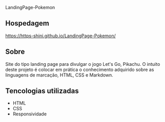 LandingPage-Pokemon

## Hospedagem
https://https-shini.github.io/LandingPage-Pokemon/

 ## Sobre
 Site do tipo landing page para divulgar o jogo Let's Go, Pikachu.
 O intuito deste projeto é colocar em prática o conhecimento adquirido sobre as linguagens de marcação, HTML, CSS e Markdown.

 ## Tencologias utilizadas
 - HTML
 - CSS
 - Responsividade
